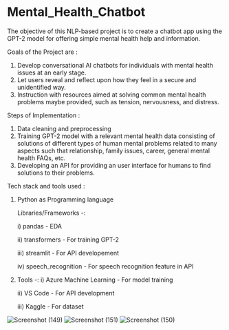 # Mental_Health_Chatbot
The objective of this NLP-based project is to create a chatbot app using the GPT-2 model for offering simple mental health help and information.

Goals of the Project are :
1. Develop conversational AI chatbots for individuals with mental health issues at an early stage. 
2. Let users reveal and reflect upon how they feel in a secure and unidentified way.
3. Instruction with resources aimed at solving common mental health problems maybe provided, such as tension, nervousness, and distress.

Steps of Implementation :
1. Data cleaning and preprocessing
2. Training GPT-2 model with a relevant mental health data consisting of solutions of different types of human mental problems related to many aspects such that relationship, family issues, career, general mental health FAQs, etc.
3. Developing an API for providing an user interface for humans to find solutions to their problems.

Tech stack and tools used :

1. Python as Programming language

   Libraries/Frameworks -:

   i) pandas - EDA

   ii) transformers - For training GPT-2

   iii) streamlit - For API developement

   iv) speech_recognition - For speech recognition feature in API

3. Tools -: i) Azure Machine Learning - For model training

   ii) VS Code - For API development

   iii) Kaggle - For dataset

![Screenshot (149)](https://github.com/anu-gtb/Mental_Health_Chatbot/assets/140297541/e4e5eb6b-893a-493d-8233-ffd472c6e209)
![Screenshot (151)](https://github.com/anu-gtb/Mental_Health_Chatbot/assets/140297541/494e7e90-b4c9-4bda-8803-5f51da04da2e)
![Screenshot (150)](https://github.com/anu-gtb/Mental_Health_Chatbot/assets/140297541/7494a7ac-7828-4e98-abd1-83eea0a066be)


